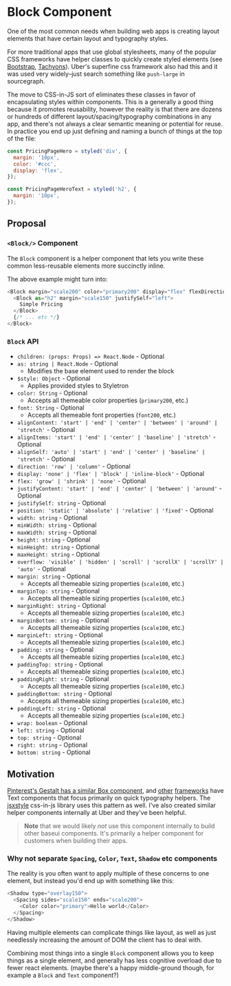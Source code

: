 # Block Component

One of the most common needs when building web apps is creating layout elements that have certain layout and typography styles.

For more traditional apps that use global stylesheets, many of the popular CSS frameworks have helper classes to quickly create styled elements (see [Bootstrap](https://getbootstrap.com/docs/4.1/utilities/sizing/), [Tachyons](http://tachyons.io/docs/layout/spacing/)). Uber's superfine css framework also had this and it was used very widely–just search something like `push-large` in sourcegraph.

The move to CSS-in-JS sort of eliminates these classes in favor of encapsulating styles within components. This is a generally a good thing because it promotes reusability, however the reality is that there are dozens or hundreds of different layout/spacing/typography combinations in any app, and there's not always a clear semantic meaning or potential for reuse. In practice you end up just defining and naming a bunch of things at the top of the file:

```js
const PricingPageHero = styled('div', {
  margin: '10px',
  color: '#ccc',
  display: 'flex',
});

const PricingPageHeroText = styled('h2', {
  margin: '10px',
});
```

## Proposal

### `<Block/>` Component

The `Block` component is a helper component that lets you write these common less-reusable elements more succinctly inline.

The above example might turn into:

```js
<Block margin="scale200" color="primary200" display="flex" flexDirection="column">
  <Block as="h2" margin="scale150" justifySelf="left">
    Simple Pricing
  </Block>
  {/* ... etc */}
</Block>
```

### `Block` API

* `children: (props: Props) => React.Node` - Optional
* `as: string | React.Node` - Optional
  * Modifies the base element used to render the block
* `$style: Object` - Optional
  * Applies provided styles to Styletron
* `color: String` - Optional
  * Accepts all themeable color properties (`primary200`, etc.)
* `font: String` - Optional
  * Accepts all themeable font properties (`font200`, etc.)
* `alignContent: 'start' | 'end' | 'center' | 'between' | 'around' | 'stretch'` - Optional
* `alignItems: 'start' | 'end' | 'center' | 'baseline' | 'stretch'` - Optional
* `alignSelf: 'auto' | 'start' | 'end' | 'center' | 'baseline' | 'stretch'` - Optional
* `direction: 'row' | 'column'` - Optional
* `display: 'none' | 'flex' | 'block' | 'inline-block'` - Optional
* `flex: 'grow' | 'shrink' | 'none'` - Optional
* `justifyContent: 'start' | 'end' | 'center' | 'between' | 'around'` - Optional
* `justifySelf: string` - Optional
* `position: 'static' | 'absolute' | 'relative' | 'fixed'` - Optional
* `width: string` - Optional
* `minWidth: string` - Optional
* `maxWidth: string` - Optional
* `height: string` - Optional
* `minHeight: string` - Optional
* `maxHeight: string` - Optional
* `overflow: 'visible' | 'hidden' | 'scroll' | 'scrollX' | 'scrollY' | 'auto'` - Optional
* `margin: string` - Optional
  * Accepts all themeable sizing properties (`scale100`, etc.)
* `marginTop: string` - Optional
  * Accepts all themeable sizing properties (`scale100`, etc.)
* `marginRight: string` - Optional
  * Accepts all themeable sizing properties (`scale100`, etc.)
* `marginBottom: string` - Optional
  * Accepts all themeable sizing properties (`scale100`, etc.)
* `marginLeft: string` - Optional
  * Accepts all themeable sizing properties (`scale100`, etc.)
* `padding: string` - Optional
  * Accepts all themeable sizing properties (`scale100`, etc.)
* `paddingTop: string` - Optional
  * Accepts all themeable sizing properties (`scale100`, etc.)
* `paddingRight: string` - Optional
  * Accepts all themeable sizing properties (`scale100`, etc.)
* `paddingBottom: string` - Optional
  * Accepts all themeable sizing properties (`scale100`, etc.)
* `paddingLeft: string` - Optional
  * Accepts all themeable sizing properties (`scale100`, etc.)
* `wrap: boolean` - Optional
* `left: string` - Optional
* `top: string` - Optional
* `right: string` - Optional
* `bottom: string` - Optional

## Motivation

[Pinterest's Gestalt has a similar Box component](https://pinterest.github.io/gestalt/#/Box), and [other](http://mineral-ui.com/components/text) [frameworks](https://evergreen.surge.sh/components/typography) have Text components that focus primarily on quick typography helpers. The [jsxstyle](https://github.com/jsxstyle/jsxstyle) css-in-js library uses this pattern as well. I've also created similar helper components internally at Uber and they've been helpful.

> **Note** that we would likely _not_ use this component internally to build other baseui components. It's primarily a helper component for customers when building their apps.

### Why not separate `Spacing`,  `Color`, `Text`, `Shadow` etc components

The reality is you often want to apply multiple of these concerns to one element, but instead you'd end up with something like this:

```js
<Shadow type="overlay150">
  <Spacing sides="scale150" ends="scale200">
    <Color color="primary">Hello world</Color>
  </Spacing>
</Shadow>
```

Having multiple elements can complicate things like layout, as well as just needlessly increasing the amount of DOM the client has to deal with.

Combining most things into a single `Block` component allows you to keep things as a single element, and generally has less cognitive overload due to fewer react elements. (maybe there's a happy middle-ground though, for example a `Block` and `Text` component?)
